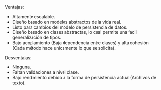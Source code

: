 Ventajas:

- Altamente escalable.
- Diseño basado en modelos abstractos de la vida real.
- Listo para cambios del modelo de persistencia de datos.
- Diseño basado en clases abstractas, lo cual permite una facil generalización de tipos.
- Bajo acoplamiento (Baja dependencia entre clases) y alta cohesión (Cada método hace unicamente lo que se solicita).

Desventajas:

- Ninguna.
- Faltan validaciones a nivel clase.
- Bajo rendimiento debido a la forma de persistencia actual (Archivos de texto).